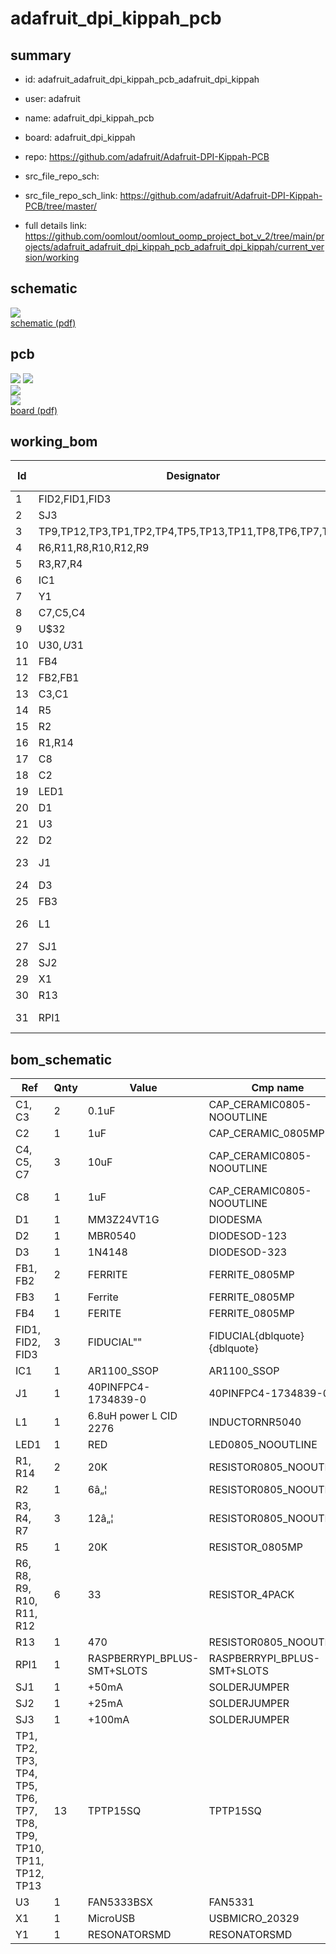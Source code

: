 # adafruit_dpi_kippah_pcb
 
## summary 
* id: adafruit_adafruit_dpi_kippah_pcb_adafruit_dpi_kippah
* user: adafruit
* name: adafruit_dpi_kippah_pcb
* board: adafruit_dpi_kippah
* repo: https://github.com/adafruit/Adafruit-DPI-Kippah-PCB



* src_file_repo_sch: 
* src_file_repo_sch_link: https://github.com/adafruit/Adafruit-DPI-Kippah-PCB/tree/master/
* full details link: https://github.com/oomlout/oomlout_oomp_project_bot_v_2/tree/main/projects/adafruit_adafruit_dpi_kippah_pcb_adafruit_dpi_kippah/current_version/working  

## schematic  
![](working_schematic_600.png)  
[schematic (pdf)](working_schematic.pdf) 






















## pcb  
![](working_3d_600.png) 
![](working_3d_front_600.png)  
![](working_3d_back_600.png)  
![](working_600.png)  
[board (pdf)](working.pdf)  

## working_bom
| Id | Designator | Footprint | Quantity | Designation | Supplier and ref |  | None | 
| --- | --- | --- | --- | --- | --- | --- | --- | 
| 1 | FID2,FID1,FID3 | FIDUCIAL_1MM | 3 | FIDUCIAL" |  |  | [''] | 
| 2 | SJ3 | SOLDERJUMPER_ARROW_NOPASTE | 1 | +100mA |  |  | [''] | 
| 3 | TP9,TP12,TP3,TP1,TP2,TP4,TP5,TP13,TP11,TP8,TP6,TP7,TP10 | TP15SQ | 13 | TPTP15SQ |  |  | [''] | 
| 4 | R6,R11,R8,R10,R12,R9 | RESPACK_4X0603 | 6 | 33 |  |  | [''] | 
| 5 | R3,R7,R4 | 0805-NO | 3 | 12â„¦ |  |  | [''] | 
| 6 | IC1 | TSSOP20-5.3MMBODY | 1 | AR1100_SSOP |  |  | [''] | 
| 7 | Y1 | RESONATOR-SMD | 1 | 12MHz |  |  | [''] | 
| 8 | C7,C5,C4 | 0805-NO | 3 | 10uF |  |  | [''] | 
| 9 | U$32 | PCBFEAT-REV-040 | 1 |  |  |  | [''] | 
| 10 | U$30,U$31 | ADAFRUIT_TEXT_30MM | 2 |  |  |  | [''] | 
| 11 | FB4 | _0805MP | 1 | FERITE |  |  | [''] | 
| 12 | FB2,FB1 | _0805MP | 2 | FERRITE |  |  | [''] | 
| 13 | C3,C1 | 0805-NO | 2 | 0.1uF |  |  | [''] | 
| 14 | R5 | _0805MP | 1 | 20K |  |  | [''] | 
| 15 | R2 | 0805-NO | 1 | 6â„¦ |  |  | [''] | 
| 16 | R1,R14 | 0805-NO | 2 | 20K |  |  | [''] | 
| 17 | C8 | 0805-NO | 1 | 1uF |  |  | [''] | 
| 18 | C2 | _0805MP | 1 | 1uF |  |  | [''] | 
| 19 | LED1 | CHIPLED_0805_NOOUTLINE | 1 | RED |  |  | [''] | 
| 20 | D1 | SMADIODE | 1 | MM3Z24VT1G |  |  | [''] | 
| 21 | U3 | SOT23-5@1 | 1 | FAN5333BSX |  |  | [''] | 
| 22 | D2 | SOD-123 | 1 | MBR0540 |  |  | [''] | 
| 23 | J1 | 4-1734839-0 | 1 | 40PINFPCM4-1734839-0 |  |  | [''] | 
| 24 | D3 | SOD-323 | 1 | 1N4148 |  |  | [''] | 
| 25 | FB3 | _0805MP | 1 | Ferrite |  |  | [''] | 
| 26 | L1 | INDUCTOR_5X5MM_NR5040_NOTHERMALS | 1 | 6.8uH power L CID 2276 |  |  | [''] | 
| 27 | SJ1 | SOLDERJUMPER_ARROW_NOPASTE | 1 | +50mA |  |  | [''] | 
| 28 | SJ2 | SOLDERJUMPER_ARROW_NOPASTE | 1 | +25mA |  |  | [''] | 
| 29 | X1 | 4UCONN_20329 | 1 | MicroUSB |  |  | [''] | 
| 30 | R13 | 0805-NO | 1 | 470 |  |  | [''] | 
| 31 | RPI1 | PI_HAT_SMT_SLOTS | 1 | RASPBERRYPI_BPLUS-SMT+SLOTS |  |  | [''] | 


## bom_schematic
| Ref | Qnty | Value | Cmp name | Footprint | Description | Vendor | DNP | 
| --- | --- | --- | --- | --- | --- | --- | --- | 
| C1, C3 | 2 | 0.1uF | CAP_CERAMIC0805-NOOUTLINE | working:0805-NO |  |  |  | 
| C2 | 1 | 1uF | CAP_CERAMIC_0805MP | working:_0805MP |  |  |  | 
| C4, C5, C7 | 3 | 10uF | CAP_CERAMIC0805-NOOUTLINE | working:0805-NO |  |  |  | 
| C8 | 1 | 1uF | CAP_CERAMIC0805-NOOUTLINE | working:0805-NO |  |  |  | 
| D1 | 1 | MM3Z24VT1G | DIODESMA | working:SMADIODE |  |  |  | 
| D2 | 1 | MBR0540 | DIODESOD-123 | working:SOD-123 |  |  |  | 
| D3 | 1 | 1N4148 | DIODESOD-323 | working:SOD-323 |  |  |  | 
| FB1, FB2 | 2 | FERRITE | FERRITE_0805MP | working:_0805MP |  |  |  | 
| FB3 | 1 | Ferrite | FERRITE_0805MP | working:_0805MP |  |  |  | 
| FB4 | 1 | FERITE | FERRITE_0805MP | working:_0805MP |  |  |  | 
| FID1, FID2, FID3 | 3 | FIDUCIAL"" | FIDUCIAL{dblquote}{dblquote} | working:FIDUCIAL_1MM |  |  |  | 
| IC1 | 1 | AR1100_SSOP | AR1100_SSOP | working:TSSOP20-5.3MMBODY |  |  |  | 
| J1 | 1 | 40PINFPC4-1734839-0 | 40PINFPC4-1734839-0 | working:4-1734839-0 |  |  |  | 
| L1 | 1 | 6.8uH power L CID 2276 | INDUCTORNR5040 | working:INDUCTOR_5X5MM_NR5040_NOTHERMALS |  |  |  | 
| LED1 | 1 | RED | LED0805_NOOUTLINE | working:CHIPLED_0805_NOOUTLINE |  |  |  | 
| R1, R14 | 2 | 20K | RESISTOR0805_NOOUTLINE | working:0805-NO |  |  |  | 
| R2 | 1 | 6â„¦ | RESISTOR0805_NOOUTLINE | working:0805-NO |  |  |  | 
| R3, R4, R7 | 3 | 12â„¦ | RESISTOR0805_NOOUTLINE | working:0805-NO |  |  |  | 
| R5 | 1 | 20K | RESISTOR_0805MP | working:_0805MP |  |  |  | 
| R6, R8, R9, R10, R11, R12 | 6 | 33 | RESISTOR_4PACK | working:RESPACK_4X0603 |  |  |  | 
| R13 | 1 | 470 | RESISTOR0805_NOOUTLINE | working:0805-NO |  |  |  | 
| RPI1 | 1 | RASPBERRYPI_BPLUS-SMT+SLOTS | RASPBERRYPI_BPLUS-SMT+SLOTS | working:PI_HAT_SMT_SLOTS |  |  |  | 
| SJ1 | 1 | +50mA | SOLDERJUMPER | working:SOLDERJUMPER_ARROW_NOPASTE |  |  |  | 
| SJ2 | 1 | +25mA | SOLDERJUMPER | working:SOLDERJUMPER_ARROW_NOPASTE |  |  |  | 
| SJ3 | 1 | +100mA | SOLDERJUMPER | working:SOLDERJUMPER_ARROW_NOPASTE |  |  |  | 
| TP1, TP2, TP3, TP4, TP5, TP6, TP7, TP8, TP9, TP10, TP11, TP12, TP13 | 13 | TPTP15SQ | TPTP15SQ | working:TP15SQ |  |  |  | 
| U3 | 1 | FAN5333BSX | FAN5331 | working:SOT23-5@1 |  |  |  | 
| X1 | 1 | MicroUSB | USBMICRO_20329 | working:4UCONN_20329 |  |  |  | 
| Y1 | 1 | RESONATORSMD | RESONATORSMD | working:RESONATOR-SMD |  |  |  | 



